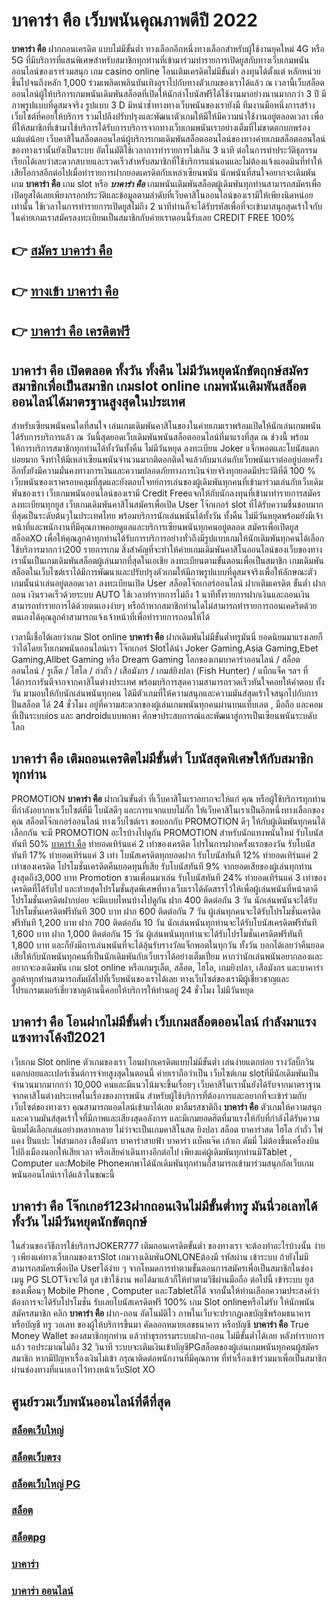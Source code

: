 # บาคาร่า คือ  เว็บพนันคุณภาพดีปี 2022

**บาคาร่า คือ** ฝากถอนเครดิต แบบไม่มีขั้นต่ำ  ทางเลือกอีกหนึ่งทางเลือกสำหรับผู้ใช้งานยุคใหม่ 4G หรือ 5G ที่มีบริการที่แสนพิเศษสำหรับสมาชิกทุกท่านที่เข้ามาร่วมทำรายการเปิดยูสกับทางเว็บเกมพนันออนไลน์ของเราร่วมสนุก เกม casino online โอนเติมเครดิตไม่มีขั้นต่ำ ลงทุนได้ตั้งแต่ หลักหน่วยขึ้นไปจนถึงหลัก 1,000 ร่วมเพลิดเพลินบันเทิงอุราไปกับทางตัวเกมของเราได้แล้ว ณ เวลานี้เว็บสล็อตออนไลน์ผู้ให้บริการเกมพนันเดิมพันสล็อตที่เปิดให้นักล่าโบนัสฟรีได้ใช้งานมาอย่างนานมากกว่า 3 ปี มีภาพรูปแบบที่ดูสมจจริง รูปแบบ 3 D
มิหนำซ้ำทางทางเว็บพนันของเรายังมี ทีมงานมือหนึ่งการสร้างเว็บไซต์ที่คอยให้บริการ  รวมไปถึงปรับปรุงและพัฒนาตัวเกมให้มีให้มีความน่าใช้งานอยู่ตลอดเวลา เพื่อที่ให้สมาชิกที่เข้ามาใช้บริการได้รับการบริการจากทางเว็บเกมพนันเราอย่างเต็มที่ไม่ขาดตกบกพร่องแม้แต่น้อย เว็บคาสิโนสล็อตออนไลน์ผู้บริการเกมเดิมพันสล็อตออนไลน์ของทางค่ายเกมสล็อตออนไลน์ของทางเรานั้นยังเป็นระบบ อัตโนมัติใช้เวลาการทำรายการไม่เกิน 3 นาที ต่อในการทำประวัติธุกรรม เรียกได้เลยว่าสะดวกสบายและรวดเร็วสำหรับสมาชิกที่ใช้บริการแน่นอนและไม่ต้องแจ้งแอดมินที่ทำให้เสียโอกาสอีกต่อไปเมื่อทำรายการฝากยอดเครดิตกับเหล่าเซียนพนัน
นักพนันที่สนใจอยากจะเดิมพันเกม **บาคาร่า คือ** เกม slot  หรือ ***บาคาร่า คือ*** เกมพนันเดิมพันสล็อตผู้เดิมพันทุกท่านสามารถสมัครเพื่อเปิดยูสได้เลยเพียงกรอกประวัติและข้อมูลตามลำดับที่เว็บคาสิโนออนไลน์ของเรามีให้เพียงนิดหน่อยเท่านั้น ใช้เวลาในการทำรายการเปิดยูสไม่ถึง 2 นาทีท่านก็จะได้รับรหัสเพื่อที่จะเข้ามาสนุกสุดเร้าใจกับในค่ายเกมเราสมัครลงทะเบียนเป็นสมาชิกกับค่ายเราตอนนี้รับเลย CREDIT FREE 100%

## 👉 [สมัคร บาคาร่า คือ](https://archa888.com/)
## 👉 [ทางเข้า บาคาร่า คือ](https://archa888.com/)
## 👉 [บาคาร่า คือ เครดิตฟรี](https://archa888.com/)

## บาคาร่า คือ เปิดตลอด ทั้งวัน ทั้งคืน ไม่มีวันหยุดนักขัตฤกษ์สมัครสมาชิกเพื่อเป็นสมาชิก เกมslot online เกมพนันเดิมพันสล็อตออนไลน์ได้มาตรฐานสูงสุดในประเทศ

สำหรับเซียนพนันคนใดที่สนใจ เล่นเกมเดิมพันคาสิโนของในค่ายเกมเราพร้อมเปิดให้นักเล่นเกมพนันได้รับการบริการแล้ว ณ วันนี้สุดยอดเว็บเดิมพันพนันสล็อตออนไลน์ที่มาแรงที่สุด ณ ช่วงนี้ พร้อมให้การบริการสมาชิกทุกท่านได้ทั้งวันทั้งคืน ไม่มีวันหยุด ลงทะเบียน Joker แจ็กพอตและโบนัสแตกบ่อยมาก จึงทำให้มีเหล่าเซียนพนันจำนวนมากติดอกติดใจแล้วกับมาเล่นกับเว็บพนันเราต่ออยู่บ่อยครั้ง อีกทั้งยังมีความมั่นคงทางการเงินและความปลอดภัยทางการเงินจ่ายจริงทุกยอดมีประวัติที่ดี 100 % เว็บพนันของเราครอบคลุมที่สุดและยังตอบโจทย์การเล่นของผู้เดิมพันทุกคนที่เข้ามาร่วมเล่นกับเว็บเดิมพันของเรา
เว็บเกมพนันออนไลน์ของเรามี Credit Freeแจกให้กับนักลงทุนที่เข้ามาทำรายการสมัครลงทะเบียนทุกยูส เว็บเกมเดิมพันคาสิโนสมัครเพื่อเปิด User โจ๊กเกอร์ slot ที่ได้รับความชื่นชอบมากที่สุดเป็นระดับต้นๆในประเทศไทย พร้อมบริการนักเล่นพนันได้ทั้งวัน ทั้งคืน ไม่มีวันหยุดพร้อมยังมีเจ้าหน้าที่และพนักงานที่มีคุณภาพคอยดูแลและบริการเซียนพนันทุกคนอยู่ตลอด สมัครเพื่อเปิดยูส สล็อตXO เพื่อให้คุณลูกค้าทุกท่านได้รับการบริการอย่างทั่วถึงมีรูปแบบเกมให้นักเดิมพันทุกคนได้เลือกใช้บริการมากกว่า200 รายการเกม
สิ่งสำคัญที่จะทำให้ค่ายเกมเดิมพันคาสิโนออนไลน์ของเว็บของทางเรานั้นเป็นเกมเดิมพันสล็อตผู้เล่นมากที่สุดในเอเชีย ลงทะเบียนตามขั้นตอนเพื่อเป็นสมาชิก  เกมเดิมพันสล็อตในเว็บไซต์เราได้มีการพัฒนาและปรับปรุงตัวเกมให้มีภาพรูปแบบที่ดูสมจจริงเพื่อให้ลักษณะตัวเกมนั้นน่าเล่นอยู่ตลอดเวลา ลงทะเบียนเปิด User สล็อตโจ๊กเกอร์ออนไลน์ ฝากเติมเครดิต ขั้นต่ำ ฝาก ถอน เงินรวดเร็วด้วยระบบ AUTO ใช้เวลาทำรายการไม่ถึง 1 นาทีทั้งรายการฝากเงินและถอนเงินสามารถทำรายการได้ด้วยตนเองง่ายๆ หรือถ้าหากสมาชิกท่านใดไม่สามารถทำรายการถอนเคดริตด้วยตนเองได้คุณลูกค้าสามารถแจ้งเจ้าหน้าที่เพื่อทำรายการถอนให้ได้

เวลานี้เชื่อได้เลยว่าเกม Slot online **บาคาร่า คือ** ฝากเดิมพันไม่มีขั้นต่ำทรูมันนี่ ยอดนิยมมาแรงเลยก็ว่าได้โดยเว็บเกมพนันออนไลน์เรา โจ๊กเกอร์ Slotได้นำ  Joker Gaming,Asia Gaming,Ebet Gaming,Allbet Gaming หรือ Dream Gaming โลกของเกมบาคาร่าออนไลน์ / สล็อตออนไลน์ / รูเล็ต / ไฮโล / กำถั่ว / เสือมังกร / เกมส์ยิงปลา (Fish Hunter) / แบ็กแจ็ค ฯลฯ ที่ได้การการันตีจากจากคาสิโนต่างประเทศ พร้อมบริการสุดความสามารถรวดเร็วทันใจคอยให้คำตอบ ทั้งวัน มามอบให้กับนักเล่นพนันทุกคน ได้มีตัวเกมที่ให้ความสนุกและความมันส์สุดเร้าใจสนุกไปกับการปั่นสล็อต ได้ 24 ชั่วโมง อยู่ที่ความสะดวกของผู้เล่นเกมพนันทุกคนผ่านบนแท็บเลต , มือถือ และคอมที่เป็นระบบios และ androidแบบพกพา ศึกษาประสบการณ์และพัฒนาสู่การเป็นเซียนพนันระบดับโลก

## บาคาร่า คือ เติมถอนเครดิตไม่มีขั้นต่ำ โบนัสสุดพิเศษให้กับสมาชิกทุกท่าน

 PROMOTION  **บาคาร่า คือ** ฝากเงินขั้นต่ำ ที่เว็บคาสิโนเราอยากจะให้แก่  คุณ หรือผู้ใช้บริการทุกท่านที่กำลังอยากหาเว็บไซต์ที่มี โบนัสดีๆ และการแจกแบบไม่กั๊ก ให้เว็บคาสิโนเราเป็นอีกหนึ่งทางเลือกของคุณ สล็อตโจ๊กเกอร์ออนไลน์ ทางเว็บไซต์เรา ขอบอกกับ PROMOTION ดีๆ ให้กับผู้เดิมพันทุกคนได้เลือกกัน จะมี PROMOTION อะไรบ้างไปดูกัน
 PROMOTION สำหรับนักแทงพนันใหม่ รับโบนัสทันที 50% [บาคาร่า คือ](https://archa888.com/) ทำยอดเทิร์นแค่ 2 เท่าของเครดิต
โปรในการฝากครั้งแรกของวัน รับโบนัสทันที 17% ทำยอดเทิร์นแค่ 3 เท่า
โบนัสเครดิตทุกยอดฝาก รับโบนัสทันที 12% ทำยอดเทิร์นแค่ 2 เท่าของเครดิต
โปรโมชั่นเครดิตคืนยอดทุนที่เสีย รับโบนัสทันที 9% จากยอดเสียของผู้เล่นทุกท่าน สูงสุดถึง3,000 บาท
 Promotion ชวนเพื่อนมาเล่น รับโบนัสทันที 24% ทำยอดเทิร์นแค่ 3 เท่าของเครดิตที่ได้รับไป
และท้ายสุดโปรโมชั่นสุดพิเศษที่ทางเว็บเราได้คัดสรรไว้ให้เพื่อผู้เล่นพนันที่หน้าตาดี โปรโมชั่นเครดิตฝากบ่อย จะมีแบบไหนบ้างไปดูกัน
ฝาก 400 ติดต่อกัน 3 วัน นักเล่นพนันจะได้รับโปรโมชั่นเครดิตฟรีทันที 300 บาท
ฝาก 600 ติดต่อกัน 7 วัน ผู้เล่นทุกคนจะได้รับโปรโมชั่นเครดิตฟรีทันที 1,200 บาท
ฝาก 700 ติดต่อกัน 10 วัน นักเล่นพนันทุกท่านจะได้รับโบนัสเครดิตฟรีทันที 1,600 บาท
ฝาก 1,000 ติดต่อกัน 15 วัน ผู้เล่นพนันทุกท่านจะได้รับโปรโมชั่นเครดิตฟรีทันที 1,800 บาท
และก็ยังมีการเล่นพนันที่จะได้ลุ้นรับรางวัลแจ็กพอตในทุกวัน ทั้งวัน บอกได้เลยว่าคืนยอดเสียให้กับนักพนันทุกคนที่เป็นนักเดิมพันกับเว็บเราได้อย่างเต็มเปี่ยม หากว่านักเล่นพนันอยากลองและอยากจะลงเดิมพัน เกม slot online หรือเกมรูเล็ต, สล็อต, ไฮโล, เกมยิงปลา, เสือมังกร และบาคาร่า ลูกค้าทุกท่านสามารถสัมผัสไปที่เว็บพนันของเราได้เลย ทางเว็บไซต์ของเรามีผู้เชี่ยวชาญและโปรแกรมเมอร์เชี่ยวชาญด้านนี้คอยให้บริการให้ท่านอยู่ 24 ชั่วโมง ไม่มีวันหยุด

## บาคาร่า คือ โอนฝากไม่มีขั้นต่ำ  เว็บเกมสล็อตออนไลน์ กำลังมาแรงแซงทางโค้งปี2021

เว็บเกม Slot online ตัวเกมของเรา โอนฝากเครดิตแบบไม่มีขั้นต่ำ เล่นง่ายแตกบ่อย รางวัลบิ๊กวินแตกบ่อยและเปอร์เซ็นต์การจ่ายสูงสุดในตอนนี้ ค่ายเราถือว่าเป็น เว็บไซต์เกม slotที่มีนักเดิมพันเป็นจำนวนมากมากกว่า 10,000 คนและมีแนวโน้มจะขึ้นเรื่อยๆ เว็บคาสิโนเรานั้นยังได้รับจากมาตราฐานจากคาสิโนต่างประเทศในเรื่องของการพนัน สำหรับผู้ใช้บริการที่ต้องการและอยากที่จะเข้าร่วมกับเว็บไซต์ของทางเรา คุณสามารถแอดไลน์เข้ามาได้เลย
	มาลิ้มรสชาติถึง **บาคาร่า คือ** ตัวเกมให้ความสนุกและความมันส์สุดเร้าใจที่มีภาพและเสียงสุดอลังการ และมีเกมยอดฮิตที่มาแรงให้กับที่กำลังได้รับความนิยมได้เลือกเล่นอย่างหลากหลาย  ไม่ว่าจะเป็นเกมคาสิโนสด ยิงปลา สล็อต บาคาร่าสด ไฮโล กำถั่ว ไพ่แคง ปั่นแปะ ไพ่สามกอง เสือมังกร บาคาร่าสายฟ้า บาคาร่า แบ็คแจ๊ค เก้าเก ดัมมี่ ไม่ต้องขึ้นเครื่องบินไปถึงเมืองนอกให้เสียเวลา หรือเสียค่าเดินทางอีกต่อไป เพียงแค่ผู้เดิมพันทุกท่านมีTablet , Computer และMobile Phoneพกพาได้นักเดิมพันทุกท่านก็สามารถเข้ามาร่วมสนุกกัลเว็บเกมพนันออนไลน์เราได้แล้วในขณะนี้

## บาคาร่า คือ โจ๊กเกอร์123ฝากถอนเงินไม่มีขั้นต่ำทรู มันนี่วอเลทได้ทั้งวัน ไม่มีวันหยุดนักขัตฤกษ์

ในส่วนของวิธีการใช้บริการJOKER777 เติมถอนเครดิตขั้นต่ำ ของทางเรา จะต้องทำอะไรบ้างนั้น ง่าย ๆ เพียงแค่ทางเว็บเกมของเราSlot เกมวางเดิมพันONLONEต้องมี รหัสผ่าน เข้าระบบ ถ้ายังไม่มีสามารถสมัครเพื่อเปิด Userได้ง่าย ๆ จากโหมดการทำตามขั้นตอนการสมัครเพื่อเป็นสมาชิกในช่อง เมนู  PG SLOTจึงจะได้ ยูส เข้าใช้งาน พอได้มาแล้วก็ให้ทำตามวิธีผ่านมือถือ ต่อไปนี้
เข้าระบบ ยูส  ของเพื่อนๆ Mobile Phone , Computer และTabletก็ได้
จากนั้นให้ท่านเลือกความประสงค์ว่า ต้องการจะได้รับโปรโมชั่น รับเลยโบนัสเครดิตฟรี 100% เกม Slot onlineหรือไม่รับ
ให้นักพนันสมัครสมาชิก คลิก **บาคาร่า คือ** ฝาก-ถอน อัตโนมัติไว ภาพในเว็บจะปรากฏเลขบัญชีพร้อมธนาคาร หรือบัญชี ทรู วอเลท ของผู้ให้บริการขึ้นมา
คัดลอกหมายเลขธนาคาร หรือบัญชี **บาคาร่า คือ** True Money Wallet ของสมาชิกทุกท่าน แล้วทำธุรกรรมระบบฝาก-ถอน ไม่มีขั้นต่ำได้เลย
หลังทำรายการแล้ว รอประมาณไม่ถึง 32 วินาที ระบบจะเติมเงินเข้าบัญชีPGสล็อตของผู้เล่นเกมพนันทุกคนผู้สมัครสมาชิก
หากมีปัญหาเรื่องเงินไม่เข้า กรุณาติดต่อพนักงานที่มีคุณภาพ ที่ทำเรื่องเข้าร่วมมาเพื่อเป็นสมาชิกผ่านช่องทางที่แนบเอาไว้ทางหน้าเว็บSlot XO

## ศูนย์รวมเว็บพนันออนไลน์ที่ดีที่สุด

### [สล็อตเว็บใหญ่](https://archa888.com/)
### [สล็อตเว็บตรง](https://slot168boy.com/)
### [สล็อตเว็บใหญ่ PG](https://archa888.com/)
### [สล็อต](https://atom.io/themes/%E0%B8%AA%E0%B8%A5%E0%B9%87%E0%B8%AD%E0%B8%95%E3%80%90%E0%B9%80%E0%B8%A7%E0%B9%87%E0%B8%9A%20%E0%B8%AA%E0%B8%A5%E0%B9%87%E0%B8%AD%E0%B8%95%20%E0%B8%AD%E0%B8%AD%E0%B8%99%E0%B9%84%E0%B8%A5%E0%B8%99%E0%B9%8C%20%E0%B8%AD%E0%B8%B1%E0%B8%99%E0%B8%94%E0%B8%B1%E0%B8%9A%201%E3%80%91)
### [สล็อตpg](https://atom.io/themes/%E0%B8%AA%E0%B8%A5%E0%B9%87%E0%B8%AD%E0%B8%95pg%E3%80%90pg%20slot%201%20%E0%B8%9A%E0%B8%B2%E0%B8%97%E3%80%91)
### [บาคาร่า](https://atom.io/themes/%E0%B8%9A%E0%B8%B2%E0%B8%84%E0%B8%B2%E0%B8%A3%E0%B9%88%E0%B8%B2%E3%80%90%E0%B8%82%E0%B8%B1%E0%B9%89%E0%B8%99%E0%B8%95%E0%B9%88%E0%B8%B3%201%20%E0%B8%9A%E0%B8%B2%E0%B8%97%E3%80%91)
### [บาคาร่า ออนไลน์](https://atom.io/themes/%E0%B8%9A%E0%B8%B2%E0%B8%84%E0%B8%B2%E0%B8%A3%E0%B9%88%E0%B8%B2%20%E0%B8%AD%E0%B8%AD%E0%B8%99%E0%B9%84%E0%B8%A5%E0%B8%99%E0%B9%8C%E3%80%90%E0%B9%80%E0%B8%A7%E0%B9%87%E0%B8%9A%20%E0%B8%AA%E0%B8%A5%E0%B9%87%E0%B8%AD%E0%B8%95%20%E0%B8%AD%E0%B8%AD%E0%B8%99%E0%B9%84%E0%B8%A5%E0%B8%99%E0%B9%8C%20%E0%B8%AD%E0%B8%B1%E0%B8%99%E0%B8%94%E0%B8%B1%E0%B8%9A%201%E3%80%91)
